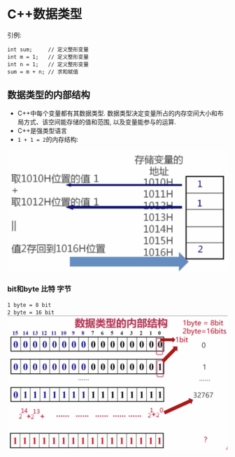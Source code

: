 # C++数据类型
引例:
```
int sum;     // 定义整形变量
int m = 1;   // 定义整形变量
int n = 1;   // 定义整形变量
sum = m + n; // 求和赋值
```

## 数据类型的内部结构
- C++中每个变量都有其数据类型. 数据类型决定变量所占的内存空间大小和布局方式、该空间能存储的值和范围, 以及变量能参与的运算.
- C++是强类型语言
- `1 + 1 = 2`的内存结构:
<img src="images/1+1内存.png" alt="1+1" width="700">

### bit和byte 比特 字节
`1 byte = 8 bit`  
`2 byte = 16 bit`  
<img src="images/整数结构.png" alt="整数结构" width="800"> 
